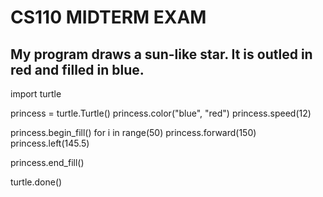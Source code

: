 # CS110 MIDTERM EXAM

## My program draws a sun-like star. It is outled in red and filled in blue. 


import turtle

princess = turtle.Turtle()
princess.color("blue", "red")
princess.speed(12)

princess.begin_fill()
  for i in range(50)
  princess.forward(150)
  princess.left(145.5)

princess.end_fill()

turtle.done()